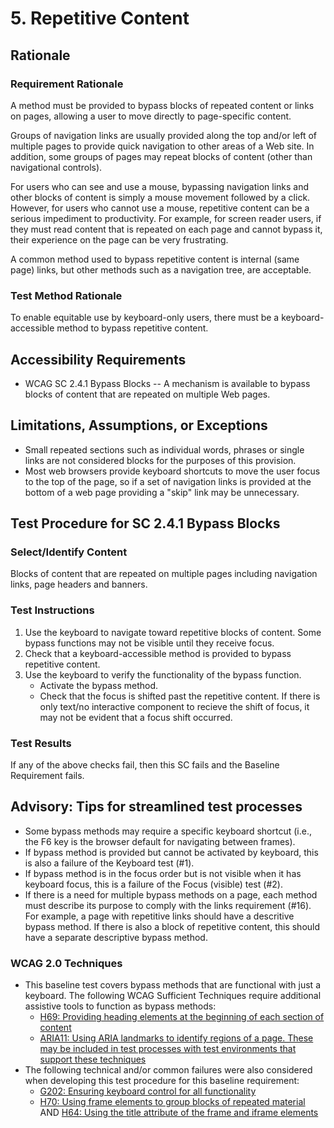 # 5. Repetitive Content 
## Rationale
### Requirement Rationale
A method must be provided to bypass blocks of repeated content or links on pages, allowing a user to move directly to page-specific content.

Groups of navigation links are usually provided along the top and/or left of multiple pages to provide quick navigation to other areas of a Web site. In addition, some groups of pages may repeat blocks of content (other than navigational controls).

For users who can see and use a mouse, bypassing navigation links and other blocks of content is simply a mouse movement followed by a click. However, for users who cannot use a mouse, repetitive content can be a serious impediment to productivity. For example, for screen reader users, if they must read content that is repeated on each page and cannot bypass it, their experience on the page can be very frustrating. 

A common method used to bypass repetitive content is internal (same page) links, but other methods such as a navigation tree, are acceptable.

### Test Method Rationale
To enable equitable use by keyboard-only users, there must be a keyboard-accessible method to bypass repetitive content. 

## Accessibility Requirements
* WCAG SC 2.4.1 Bypass Blocks -- A mechanism is available to bypass blocks of content that are repeated on multiple Web pages.

## Limitations, Assumptions, or Exceptions
* Small repeated sections such as individual words, phrases or single links are not considered blocks for the purposes of this provision.
* Most web browsers provide keyboard shortcuts to move the user focus to the top of the page, so if a set of navigation links is provided at the bottom of a web page providing a "skip" link may be unnecessary. 

## Test Procedure for SC 2.4.1 Bypass Blocks
### Select/Identify Content
Blocks of content that are repeated on multiple pages including navigation links, page headers and banners.

### Test Instructions
1.	Use the keyboard to navigate toward repetitive blocks of content. Some bypass functions may not be visible until they receive focus.
2.	Check that a keyboard-accessible method is provided to bypass repetitive content.
3.	Use the keyboard to verify the functionality of the bypass function.
    * Activate the bypass method. 
    * Check that the focus is shifted past the repetitive content. If there is only text/no interactive component to recieve the shift of focus, it may not be evident that a focus shift occurred.

### Test Results
If any of the above checks fail, then this SC fails and the Baseline Requirement fails.

## Advisory: Tips for streamlined test processes
* Some bypass methods may require a specific keyboard shortcut (i.e., the F6 key is the browser default for navigating between frames).
* If bypass method is provided but cannot be activated by keyboard, this is also a failure of the Keyboard test (#1).
* If bypass method is in the focus order but is not visible when it has keyboard focus, this is a failure of the Focus (visible) test (#2). 
* If there is a need for multiple bypass methods on a page, each method must describe its purpose to comply with the links requirement (#16). For example, a page with repetitive links should have a descritive bypass method. If there is also a block of repetitive content, this should have a separate descriptive bypass method.

### WCAG 2.0 Techniques
* This baseline test covers bypass methods that are functional with just a keyboard. The following WCAG Sufficient Techniques require additional assistive tools to function as bypass methods:
    * [H69: Providing heading elements at the beginning of each section of content](http://www.w3.org/TR/WCAG20-TECHS/H69.html)
    * [ARIA11: Using ARIA landmarks to identify regions of a page. These may be included in test processes with test environments that support these techniques](http://www.w3.org/TR/WCAG20-TECHS/H69.html)
* The following technical and/or common failures were also considered when developing this test procedure for this baseline requirement:
    * [G202: Ensuring keyboard control for all functionality](http://www.w3.org/TR/WCAG20-TECHS/G202.html)
    * [H70: Using frame elements to group blocks of repeated material](https://www.w3.org/TR/WCAG20-TECHS/H70.html) AND [H64: Using the title attribute of the frame and iframe elements](https://www.w3.org/TR/WCAG20-TECHS/H64.html)
